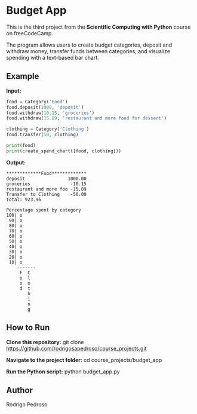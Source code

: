 # Budget App

This is the third project from the **Scientific Computing with Python** course on freeCodeCamp.  

The program allows users to create budget categories, deposit and withdraw money, transfer funds between categories, and visualize spending with a text-based bar chart.

## Example

**Input:**
```python
food = Category('Food')
food.deposit(1000, 'deposit')
food.withdraw(10.15, 'groceries')
food.withdraw(15.89, 'restaurant and more food for dessert')

clothing = Category('Clothing')
food.transfer(50, clothing)

print(food)
print(create_spend_chart([food, clothing]))
```
**Output:**
```
*************Food*************
deposit                1000.00
groceries               -10.15
restaurant and more foo -15.89
Transfer to Clothing    -50.00
Total: 923.96

Percentage spent by category
100| o  
 90| o  
 80| o  
 70| o  
 60| o  
 50| o  
 40| o  
 30| o  
 20| o  
 10| o  
    -------
     F  C
     o  l
     o  o
     d  t
        h
        i
        n
        g
```
## How to Run

**Clone this repository:**
git clone https://github.com/rodrigosapedroso/course_projects.git

**Navigate to the project folder:**
cd course_projects/budget_app

**Run the Python script:**
python budget_app.py

## Author
Rodrigo Pedroso